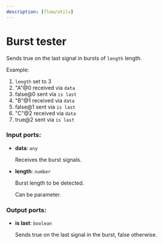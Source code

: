 ```yaml
---
description: [flow/utils]
---
```


# Burst tester

Sends true on the last signal in bursts of `length` length.

Example:
1. `length` set to 3
2. "A"@0 received via `data`
3. false@0 sent via `is last`
4. "B"@1 received via `data`
5. false@1 sent via `is last`
6. "C"@2 received via `data`
7. true@2 sent via `is last` 

### Input ports:

* __data__: `any`

    Receives the burst signals.


* __length__: `number`

    Burst length to be detected.
    
    Can be parameter.

### Output ports:

* __is last__: `boolean`

    Sends true on the last signal in the burst, false otherwise.

